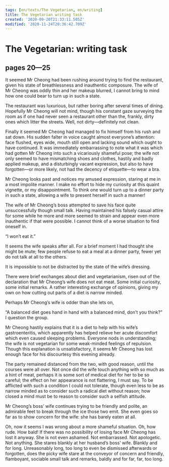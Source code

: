 ```yaml
---
tags: [en/texts/The Vegetarian, en/writing]
title: The Vegetarian writing task
created: '2020-09-20T21:33:11.505Z'
modified: '2020-11-24T20:36:42.709Z'
---
```


# The Vegetarian: writing task

## pages 20—25

It seemed Mr Cheong had been rushing around trying to find the restaurant, given his state of breathlessness and inauthentic composure. The wife of Mr Cheong was oddly thin and her makeup blurred, I cannot bring to mind how one could bear to turn up in such a state.

The restaurant was luxurious, but rather boring after several times of dining. Hopefully Mr Cheong will not mind, though his constant gaze surveying the room as if one had never seen a restaurant other than the, frankly, dirty ones which litter the streets. Well, not dirty—definitely not clean.

Finally it seemed Mr Cheong had managed to fix himself from his rush and sat down. His sudden falter in voice caught almost everyone’s attention: face flushed, eyes wide, mouth still open and lacking sound which ought to have continued. It was immediately embarrassing to note what it was which had gotten Mr Cheong into such a vicariously shameful pose; the wife not only seemed to have mismatching shoes and clothes, hastily and badly applied makeup,  and a disturbingly vacant expression, but also to have forgotten—or more likely, not had the decency of etiquette—to wear a bra.

Mr Cheong looks past and notices my amused expression, staring at me in a most impolite manner. I make no effort to hide my curiosity at this quaint vignette, or my disappointment. To think one would turn up to a dinner party in such a state, allowing a wife to present herself in such a manner!

The wife of Mr Cheong’s boss attempted to save his face quite unsuccessfully though small talk. Having maintained his falsely casual attire for some while he more and more seemed to strain and appear even more inauthentic if that were possible. I cannot think of a worse situation to find oneself in.

“I won’t eat it.”

It seems the wife speaks after all. For a brief moment I had thought she might be mute; few people refuse to eat a meal at a dinner party, fewer yet do not talk at all to the others.

It is impossible to not be distracted by the state of the wife’s dressing. 

There were brief exchanges about diet and vegetarianism, risen out of the declaration that Mr Cheong’s wife does not eat meat. Some initial curiosity, some initial remarks. A rather interesting exchange of opinions, giving my own on how cutting out parts of a diet is narrow minded.

Perhaps Mr Cheong’s wife is odder than she lets on, 

“A balanced diet goes hand in hand with a balanced mind, don't you think?” I question the group.

Mr Cheong hastily explains that it is a diet to help with his wife’s gastroenteritis, which apparently has helped relieve her acute discomfort which even caused sleeping problems. Everyone nods in understanding; the wife is not vegetarian for some weak-minded feelings of repulsion. Though this explanation is unsatisfactory, it seems Mr Cheong has lost enough face for his discourtesy this evening already.

The party remained distanced from the two, with good reason, until the courses were all over. Not once did the wife touch anything with so much as a hint of meat, perhaps it is some sort of medical diet for her to be so careful; the effect on her appearance is not flattering, I must say. To be afflicted with such a condition I could not tolerate, though even less to be as narrow minded as to consider such a radical diet without reason; how closed a mind must be to reason to consider such a selfish attitude.

Mr Cheong’s boss’ wife continues trying to be friendly and polite, an admirable feet to break through the ice those two emit. She even goes so far as to show concern for the wife: she has barely eaten at all.

Oh, now it seems I was wrong about a more shameful situation. Oh, how rude. How bald! If there was no possibility of losing face Mr Cheong has lost it anyway. She is not even ashamed. Not embarrassed. Not apologetic. Not anything. She stares blankly at her husband’s boss’ wife. Blankly and for long. Unreasonably long, too long to even be dismissed afterwards or forgotten, does the picky wife stare at the conveyor of concern and friendly, flamboyant, sociable small talk and remarks, baldly and for far, far, too long. 
